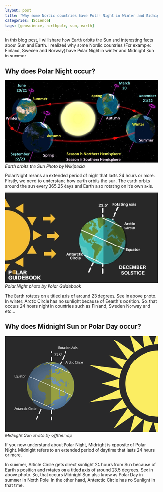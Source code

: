 ```yaml
---
layout: post
title: "Why some Nordic countries have Polar Night in Winter and Midnight Sun in Summer"
categories: [Science]
tags: [geoscience, northpole, sun, earth]
---
```


In this blog post, I will share how Earth orbits the Sun and interesting facts about Sun and Earth.
I realized why some Nordic countries (For example: Finland, Sweden and Norway) have Polar Night in winter and Midnight Sun in summer.

## Why does Polar Night occur?

![Image](/assets/images/featured-images/img_earth_seasons.jpg)
_Earth orbits the Sun Photo by Wikipedia_

 Polar Night means an extended period of night that lasts 24 hours or more. Firstly, we need to understand how earth orbits the sun. The earth orbits around the sun every 365.25 days and Earth also rotating on it's own axis.

![Image](/assets/images/featured-images/img_polar_night.jpg)
_Polar Night photo by Polar Guidebook_

The Earth rotates on a titled axis of around 23 degrees. See in above photo. In winter, Arctic Circle has no sunlight because of Eearth's position. So, that occurs 24 hours night in countries such as Finland, Sweden Norway and etc...

## Why does Midnight Sun or Polar Day occur?

![Image](/assets/images/featured-images/img_midnight_sun.png)
_Midnight Sun photo by offthemap_

If you now understand about Polar Night, Midnight is opposite of Polar Night. Midnight refers to an extended period of daytime that lasts 24 hours or more.

In summer, Article Circle gets direct sunlight 24 hours from Sun because of Earth's position and rotates on a titled axis of around 23.5 degrees. See in above photo. So, that occurs Midnight Sun also know as Polar Day in summer in North Pole. In the other hand, Anterctic Circle has no Sunlight in that time.

